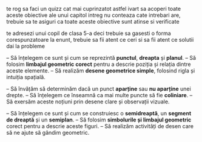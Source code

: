 te rog sa faci un quizz cat mai cuprinzatot
astfel ivart sa acoperi toate aceste obiective ale unui capitol intreg
nu conteaza cate intrebari are, trebuie sa te asiguri ca toate aceste obiective sunt atinse si verificate 

te adresezi unui copil de clasa 5-a deci trebuie sa gasesti o forma corespunzatoare la enunt, trebuie sa fii atent ce ceri si sa fii atent ce solutii dai la probleme

– Să înțelegem ce sunt și cum se reprezintă **punctul**, **dreapta** și **planul**.
 – Să folosim **limbajul geometric corect** pentru a descrie poziția și relația dintre aceste elemente.
 – Să realizăm **desene geometrice simple**, folosind rigla și intuiția spațială.

 – Să învățăm să determinăm dacă un punct **aparține** sau **nu aparține** unei drepte.
 – Să înțelegem ce înseamnă ca mai multe puncte să fie **coliniare**.
 – Să exersăm aceste noțiuni prin desene clare și observații vizuale.

 – Să înțelegem ce sunt și cum se construiesc o **semidreaptă**, un **segment de dreaptă** și un **semiplan**.
 – Să folosim **simbolurile și limbajul geometric** corect pentru a descrie aceste figuri.
 – Să realizăm activități de desen care să ne ajute să gândim geometric.





